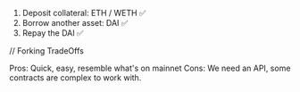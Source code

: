 1. Deposit collateral: ETH / WETH ✅
2. Borrow another asset: DAI ✅
3. Repay the DAI ✅


// Forking TradeOffs

Pros: Quick, easy, resemble what's on mainnet
Cons: We need an API, some contracts are complex to work with.  